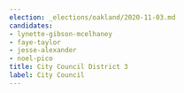 ```yaml
---
election: _elections/oakland/2020-11-03.md
candidates:
- lynette-gibson-mcelhaney
- faye-taylor
- jesse-alexander
- noel-pico
title: City Council District 3
label: City Council
---
```

